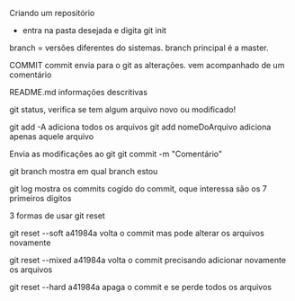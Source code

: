 Criando um repositório
 - entra na pasta desejada e digita git init

 branch = versões diferentes do sistemas.
 branch principal é a master.

 COMMIT
 commit envia para o git as alterações.
 vem acompanhado de um comentário

 README.md informações descritivas

 git status, verifica se tem algum arquivo novo ou modificado!

 git add -A adiciona todos os arquivos
 git add nomeDoArquivo adiciona apenas aquele arquivo

Envia as modificações ao git
 git commit -m "Comentário"

 git branch mostra em qual branch estou
 
 git log mostra os commits
 cogido do commit, oque interessa são os 7 primeiros digitos

 3 formas de usar git reset
 
 git reset --soft a41984a volta o commit mas pode alterar os arquivos novamente
 
 git reset --mixed a41984a volta o commit precisando adicionar novamente os arquivos

 git reset --hard a41984a apaga o commit e se perde todos os arquivos


 